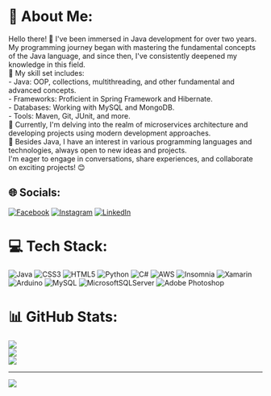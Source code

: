# 💫 About Me:
Hello there! 👋 I've been immersed in Java development for over two years. My programming journey began with mastering the fundamental concepts of the Java language, and since then, I've consistently deepened my knowledge in this field.<br>🚀 My skill set includes:<br>- Java: OOP, collections, multithreading, and other fundamental and advanced concepts.<br>- Frameworks: Proficient in Spring Framework and Hibernate.<br>- Databases: Working with MySQL and MongoDB.<br>- Tools: Maven, Git, JUnit, and more.<br>🔭 Currently, I'm delving into the realm of microservices architecture and developing projects using modern development approaches.<br>🌱 Besides Java, I have an interest in various programming languages and technologies, always open to new ideas and projects.<br>I'm eager to engage in conversations, share experiences, and collaborate on exciting projects! 😊


## 🌐 Socials:
[![Facebook](https://img.shields.io/badge/Facebook-%231877F2.svg?logo=Facebook&logoColor=white)](https://facebook.com/https://www.facebook.com/shant.grigoryan.710) [![Instagram](https://img.shields.io/badge/Instagram-%23E4405F.svg?logo=Instagram&logoColor=white)](https://instagram.com/https://www.instagram.com/_shant_grigoryan_/) [![LinkedIn](https://img.shields.io/badge/LinkedIn-%230077B5.svg?logo=linkedin&logoColor=white)](https://linkedin.com/in/https://www.linkedin.com/in/shant-grigoryan-110651284/) 

# 💻 Tech Stack:
![Java](https://img.shields.io/badge/java-%23ED8B00.svg?style=for-the-badge&logo=openjdk&logoColor=white) ![CSS3](https://img.shields.io/badge/css3-%231572B6.svg?style=for-the-badge&logo=css3&logoColor=white) ![HTML5](https://img.shields.io/badge/html5-%23E34F26.svg?style=for-the-badge&logo=html5&logoColor=white) ![Python](https://img.shields.io/badge/python-3670A0?style=for-the-badge&logo=python&logoColor=ffdd54) ![C#](https://img.shields.io/badge/c%23-%23239120.svg?style=for-the-badge&logo=csharp&logoColor=white) ![AWS](https://img.shields.io/badge/AWS-%23FF9900.svg?style=for-the-badge&logo=amazon-aws&logoColor=white) ![Insomnia](https://img.shields.io/badge/Insomnia-black?style=for-the-badge&logo=insomnia&logoColor=5849BE) ![Xamarin](https://img.shields.io/badge/Xamarin-3199DC?style=for-the-badge&logo=xamarin&logoColor=white) ![Arduino](https://img.shields.io/badge/-Arduino-00979D?style=for-the-badge&logo=Arduino&logoColor=white) ![MySQL](https://img.shields.io/badge/mysql-%2300000f.svg?style=for-the-badge&logo=mysql&logoColor=white) ![MicrosoftSQLServer](https://img.shields.io/badge/Microsoft%20SQL%20Server-CC2927?style=for-the-badge&logo=microsoft%20sql%20server&logoColor=white) ![Adobe Photoshop](https://img.shields.io/badge/adobe%20photoshop-%2331A8FF.svg?style=for-the-badge&logo=adobe%20photoshop&logoColor=white)
# 📊 GitHub Stats:
![](https://github-readme-stats.vercel.app/api?username=ShantGrigoryan&theme=highcontrast&hide_border=false&include_all_commits=false&count_private=false)<br/>
![](https://github-readme-streak-stats.herokuapp.com/?user=ShantGrigoryan&theme=highcontrast&hide_border=false)<br/>
![](https://github-readme-stats.vercel.app/api/top-langs/?username=ShantGrigoryan&theme=highcontrast&hide_border=false&include_all_commits=false&count_private=false&layout=compact)

---
[![](https://visitcount.itsvg.in/api?id=ShantGrigoryan&icon=0&color=0)](https://visitcount.itsvg.in)

<!-- Proudly created with GPRM ( https://gprm.itsvg.in ) -->

